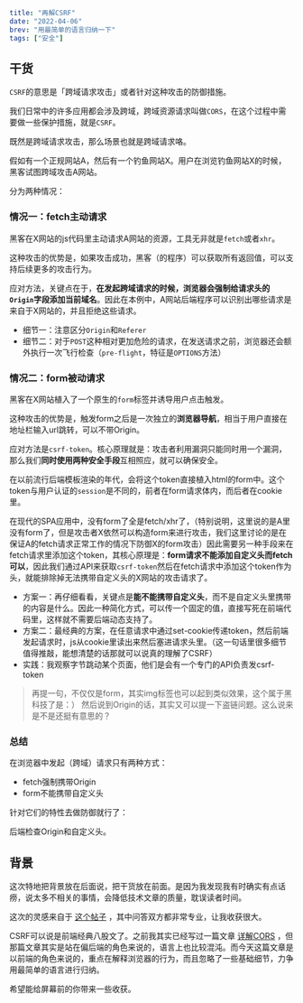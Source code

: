 ```yaml lw-blog-meta
title: "再解CSRF"
date: "2022-04-06"
brev: "用最简单的语言归纳一下"
tags: ["安全"]
```

## 干货

`CSRF`的意思是「跨域请求攻击」或者针对这种攻击的防御措施。

我们日常中的许多应用都会涉及跨域，跨域资源请求叫做`CORS`，在这个过程中需要做一些保护措施，就是`CSRF`。

既然是跨域请求攻击，那么场景也就是跨域请求咯。

假如有一个正规网站A，然后有一个钓鱼网站X。用户在浏览钓鱼网站X的时候，黑客试图跨域攻击A网站。

分为两种情况：

### 情况一：fetch主动请求

黑客在X网站的js代码里主动请求A网站的资源，工具无非就是`fetch`或者`xhr`。

这种攻击的优势是，如果攻击成功，黑客（的程序）可以获取所有返回值，可以支持后续更多的攻击行为。

应对方法，关键点在于，**在发起跨域请求的时候，浏览器会强制给请求头的`Origin`字段添加当前域名**。因此在本例中，A网站后端程序可以识别出哪些请求是来自于X网站的，并且拒绝这些请求。

- 细节一：注意区分`Origin`和`Referer`
- 细节二：对于`POST`这种相对更加危险的请求，在发送请求之前，浏览器还会额外执行一次飞行检查（`pre-flight`，特征是`OPTIONS`方法）

### 情况二：form被动请求

黑客在X网站植入了一个原生的`form`标签并诱导用户点击触发。

这种攻击的优势是，触发form之后是一次独立的**浏览器导航**，相当于用户直接在地址栏输入url跳转，可以不带Origin。

应对方法是`csrf-token`。核心原理就是：攻击者利用漏洞只能同时用一个漏洞，那么我们**同时使用两种安全手段**互相照应，就可以确保安全。

在以前流行后端模板渲染的年代，会将这个token直接植入html的form中。这个token与用户认证的`session`是不同的，前者在form请求体内，而后者在cookie里。

在现代的SPA应用中，没有form了全是fetch/xhr了，（特别说明，这里说的是A里没有form了，但是攻击者X依然可以构造form来进行攻击，我们这里讨论的是在保证A的fetch请求正常工作的情况下防御X的form攻击）因此需要另一种手段来在fetch请求里添加这个token，其核心原理是：**form请求不能添加自定义头而fetch可以**，因此我们通过API来获取`csrf-token`然后在fetch请求中添加这个token作为头，就能排除掉无法携带自定义头的X网站的攻击请求了。

- 方案一：再仔细看看，关键点是**能不能携带自定义头**，而不是自定义头里携带的内容是什么。因此一种简化方式，可以传一个固定的值，直接写死在前端代码里，这样就不需要后端动态支持了。
- 方案二：最经典的方案，在任意请求中通过set-cookie传递token，然后前端发起请求时，js从cookie里读出来然后塞进请求头里。（这一句话里很多细节值得推敲，能想清楚的话那就可以说真的理解了CSRF）
- 实践：我观察字节跳动某个页面，他们是会有一个专门的API负责发csrf-token

> 再提一句，不仅仅是form，其实img标签也可以起到类似效果，这个属于黑科技了是：） 然后说到Origin的话，其实又可以提一下盗链问题。这么说来是不是还挺有意思的？

### 总结

在浏览器中发起（跨域）请求只有两种方式：

- fetch强制携带Origin
- form不能携带自定义头

针对它们的特性去做防御就行了：

后端检查Origin和自定义头。

## 背景

这次特地把背景放在后面说，把干货放在前面。是因为我发现我有时确实有点话痨，说太多不相关的事情，会降低技术文章的质量，耽误读者时间。

这次的灵感来自于 [这个帖子](https://www.v2ex.com/t/845056) ，其中问答双方都非常专业，让我收获很大。

CSRF可以说是前端经典八股文了。之前我其实已经写过一篇文章 [详解CORS](../2021/210922-Dig-CORS.md) ，但那篇文章其实是站在偏后端的角色来说的，语言上也比较混沌。而今天这篇文章是以前端的角色来说的，重点在解释浏览器的行为，而且忽略了一些基础细节，力争用最简单的语言进行归纳。

希望能给屏幕前的你带来一些收获。
